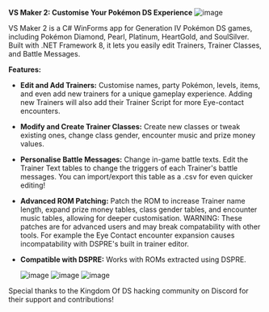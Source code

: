 **VS Maker 2: Customise Your Pokémon DS Experience**
![image](https://github.com/user-attachments/assets/9ea521fa-d9e7-426d-ae87-b28d44ba2777)

VS Maker 2 is a C# WinForms app for Generation IV Pokémon DS games, including Pokémon Diamond, Pearl, Platinum, HeartGold, and SoulSilver. Built with .NET Framework 8, it lets you easily edit Trainers, Trainer Classes, and Battle Messages.

**Features:**

- **Edit and Add Trainers:** Customise names, party Pokémon, levels, items, and even add new trainers for a unique gameplay experience. Adding new Trainers will also add their Trainer Script for more Eye-contact encounters.
- **Modify and Create Trainer Classes:** Create new classes or tweak existing ones, change class gender, encounter music and prize money values.
- **Personalise Battle Messages:** Change in-game battle texts. Edit the Trainer Text tables to change the triggers of each Trainer's battle messages. You can import/export this table as a .csv for even quicker editing!
- **Advanced ROM Patching:** Patch the ROM to increase Trainer name length, expand prize money tables, class gender tables, and encounter music tables, allowing for deeper customisation. WARNING: These patches are for advanced users and may break compatability with other tools. For example the Eye Contact encounter expansion causes incompatability with DSPRE's built in trainer editor.
- **Compatible with DSPRE:** Works with ROMs extracted using DSPRE.

  ![image](https://github.com/user-attachments/assets/f06b515e-5d4d-46f9-b3cd-210b6947dc75)
  ![image](https://github.com/user-attachments/assets/03091a5e-b117-4ff0-9d0f-6a7b789f7a61)
![image](https://github.com/user-attachments/assets/7ae63beb-9fa3-4f77-a56f-c9259cde5136)



Special thanks to the Kingdom Of DS hacking community on Discord for their support and contributions!
